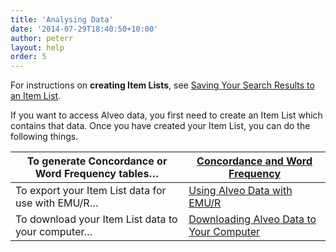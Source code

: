 ```yaml
---
title: 'Analysing Data'
date: '2014-07-29T18:40:50+10:00'
author: peterr
layout: help
order: 5
---
```


For instructions on **creating Item Lists**, see [Saving Your Search Results to an Item List](/help/discovering-and-searching-the-collections/saving-your-search-results-to-an-item-list "Saving Your Search Results to an Item List").

If you want to access Alveo data, you first need to create an Item List which contains that data. Once you have created your Item List, you can do the following things.

| To generate Concordance or Word Frequency tables… |  [Concordance and Word Frequency](/help/analysing-data/concordance-and-word-frequency "Concordance and Word Frequency") |
|---|---|
| To export your Item List data for use with EMU/R… |  [Using Alveo Data with EMU/R](/help/analysing-data/using-alveo-data-with-emur "Using Alveo Data with EMU/R **") |
| To download your Item List data to your computer… |  [Downloading Alveo Data to Your Computer](/help/analysing-data/downloading-alveo-data-to-your-computer "Downloading Alveo Data to Your Computer") |